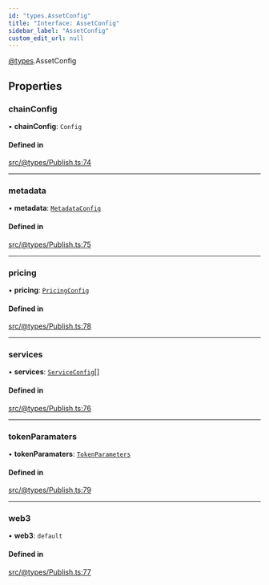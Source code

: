 ```yaml
---
id: "types.AssetConfig"
title: "Interface: AssetConfig"
sidebar_label: "AssetConfig"
custom_edit_url: null
---
```


[@types](../modules/types.md).AssetConfig

## Properties

### chainConfig

• **chainConfig**: `Config`

#### Defined in

[src/@types/Publish.ts:74](https://github.com/deltaDAO/nautilus/blob/e68220d/src/@types/Publish.ts#L74)

___

### metadata

• **metadata**: [`MetadataConfig`](../modules/types.md#metadataconfig)

#### Defined in

[src/@types/Publish.ts:75](https://github.com/deltaDAO/nautilus/blob/e68220d/src/@types/Publish.ts#L75)

___

### pricing

• **pricing**: [`PricingConfig`](types.PricingConfig.md)

#### Defined in

[src/@types/Publish.ts:78](https://github.com/deltaDAO/nautilus/blob/e68220d/src/@types/Publish.ts#L78)

___

### services

• **services**: [`ServiceConfig`](../modules/types.md#serviceconfig)[]

#### Defined in

[src/@types/Publish.ts:76](https://github.com/deltaDAO/nautilus/blob/e68220d/src/@types/Publish.ts#L76)

___

### tokenParamaters

• **tokenParamaters**: [`TokenParameters`](types.TokenParameters.md)

#### Defined in

[src/@types/Publish.ts:79](https://github.com/deltaDAO/nautilus/blob/e68220d/src/@types/Publish.ts#L79)

___

### web3

• **web3**: `default`

#### Defined in

[src/@types/Publish.ts:77](https://github.com/deltaDAO/nautilus/blob/e68220d/src/@types/Publish.ts#L77)
